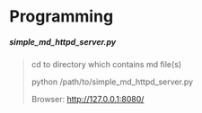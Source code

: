 # Programming

##### simple_md_httpd_server.py
> cd to directory which contains md file(s)
>
> python /path/to/simple_md_httpd_server.py
>
> Browser: http://127.0.0.1:8080/
>
